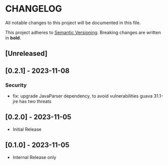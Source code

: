 # CHANGELOG

All notable changes to this project will be documented in this file.

This project adheres to [Semantic Versioning](https://semver.org/spec/v2.0.0.html).
Breaking changes are written in **bold**.

## [Unreleased]

## [0.2.1] - 2023-11-08

### Security
- fix: upgrade JavaParser dependency, to avoid vulnerabilities 
  guava 31.1-jre has two threats

## [0.2.0] - 2023-11-05

- Initial Release

## [0.1.0] - 2023-11-05

- Internal Release only

